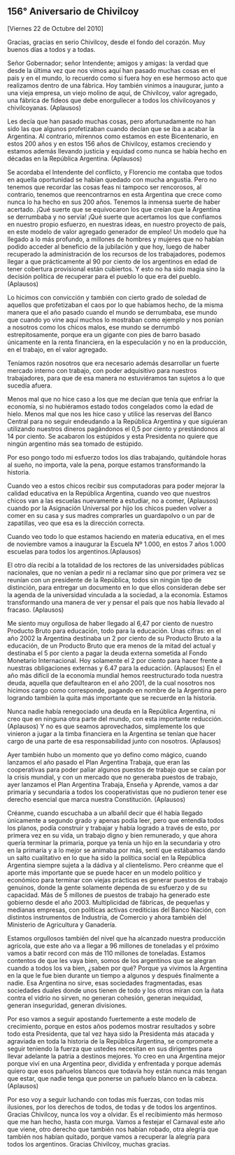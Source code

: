156° Aniversario de Chivilcoy
-----------------------------

[Viernes 22 de Octubre del 2010]

Gracias, gracias en serio Chivilcoy, desde el fondo del corazón. Muy
buenos días a todos y a todas.

Señor Gobernador; señor Intendente; amigos y amigas: la verdad que desde
la última vez que nos vimos aquí han pasado muchas cosas en el país y en
el mundo, lo recuerdo como si fuera hoy en ese hermoso acto que
realizamos dentro de una fábrica. Hoy también vinimos a inaugurar, junto
a una vieja empresa, un viejo molino de aquí, de Chivilcoy, valor
agregado, una fábrica de fideos que debe enorgullecer a todos los
chivilcoyanos y chivilcoyanas. (Aplausos)

Les decía que han pasado muchas cosas, pero afortunadamente no han sido
las que algunos profetizaban cuando decían que se iba a acabar la
Argentina. Al contrario, mírennos como estamos en este Bicentenario, en
estos 200 años y en estos 156 años de Chivilcoy, estamos creciendo y
estamos además llevando justicia y equidad como nunca se había hecho en
décadas en la República Argentina. (Aplausos)

Se acordaba el Intendente del conflicto, y Florencio me contaba que
todos en aquella oportunidad se habían quedado con mucha angustia. Pero
no tenemos que recordar las cosas feas ni tampoco ser rencorosos, al
contrario, tenemos que reencontrarnos en esta Argentina que crece como
nunca lo ha hecho en sus 200 años. Tenemos la inmensa suerte de haber
acertado. ¡Qué suerte que se equivocaron los que creían que la Argentina
se derrumbaba y no servía! ¡Qué suerte que acertamos los que confiamos
en nuestro propio esfuerzo, en nuestras ideas, en nuestro proyecto de
país, en este modelo de valor agregado generador de empleo! Un modelo
que ha llegado a lo más profundo, a millones de hombres y mujeres que no
habían podido acceder al beneficio de la jubilación y que hoy, luego de
haber recuperado la administración de los recursos de los trabajadores,
podemos llegar a que prácticamente al 90 por ciento de los argentinos en
edad de tener cobertura provisional están cubiertos. Y esto no ha sido
magia sino la decisión política de recuperar para el pueblo lo que era
del pueblo. (Aplausos)

Lo hicimos con convicción y también con cierto grado de soledad de
aquellos que profetizaban el caos por lo que habíamos hecho, de la misma
manera que el año pasado cuando el mundo se derrumbaba, ese mundo que
cuando yo vine aquí muchos lo mostraban como ejemplo y nos ponían a
nosotros como los chicos malos, ese mundo se derrumbó estrepitosamente,
porque era un gigante con pies de barro basado únicamente en la renta
financiera, en la especulación y no en la producción, en el trabajo, en
el valor agregado.

Teníamos razón nosotros que era necesario además desarrollar un fuerte
mercado interno con trabajo, con poder adquisitivo para nuestros
trabajadores, para que de esa manera no estuviéramos tan sujetos a lo
que sucedía afuera.

Menos mal que no hice caso a los que me decían que tenía que enfriar la
economía, si no hubiéramos estado todos congelados como la edad de
hielo. Menos mal que nos les hice caso y utilicé las reservas del Banco
Central para no seguir endeudando a la República Argentina y que
siguieran utilizando nuestros dineros pagándonos el 0,5 por ciento y
prestándonos al 14 por ciento. Se acabaron los estúpidos y esta
Presidenta no quiere que ningún argentino más sea tomado de estúpido.

Por eso pongo todo mi esfuerzo todos los días trabajando, quitándole
horas al sueño, no importa, vale la pena, porque estamos transformando
la historia.

Cuando veo a estos chicos recibir sus computadoras para poder mejorar la
calidad educativa en la República Argentina, cuando veo que nuestros
chicos van a las escuelas nuevamente a estudiar, no a comer, (Aplausos)
cuando por la Asignación Universal por hijo los chicos pueden volver a
comer en su casa y sus madres comprarles un guardapolvo o un par de
zapatillas, veo que esa es la dirección correcta.

Cuando veo todo lo que estamos haciendo en materia educativa, en el mes
de noviembre vamos a inaugurar la Escuela Nº 1.000, en estos 7 años
1.000 escuelas para todos los argentinos.(Aplausos)

El otro día recibí a la totalidad de los rectores de las universidades
públicas nacionales, que no venían a pedir ni a reclamar sino que por
primera vez se reunían con un presidente de la República, todos sin
ningún tipo de distinción, para entregar un documento en lo que ellos
consideran debe ser la agenda de la universidad vinculada a la sociedad,
a la economía. Estamos transformando una manera de ver y pensar el país
que nos había llevado al fracaso. (Aplausos)

Me siento muy orgullosa de haber llegado al 6,47 por ciento de nuestro
Producto Bruto para educación, todo para la educación. Unas cifras: en
el año 2002 la Argentina destinaba un 2 por ciento de su Producto Bruto
a la educación, de un Producto Bruto que era menos de la mitad del
actual y destinaba el 5 por ciento a pagar la deuda externa sometida al
Fondo Monetario Internacional. Hoy solamente el 2 por ciento para hacer
frente a nuestras obligaciones externas y 6.47 para la educación.
(Aplausos) En el año más difícil de la economía mundial hemos
reestructurado toda nuestra deuda, aquella que defaultearon en el año
2001, de la cual nosotros nos hicimos cargo como corresponde, pagando en
nombre de la Argentina pero logrando también la quita más importante que
se recuerde en la historia.

Nunca nadie había renegociado una deuda en la República Argentina, ni
creo que en ninguna otra parte del mundo, con esta importante reducción.
(Aplausos) Y no es que seamos aprovechados, simplemente los que vinieron
a jugar a la timba financiera en la Argentina se tenían que hacer cargo
de una parte de esa responsabilidad junto con nosotros. (Aplausos)

Ayer también hubo un momento que yo defino como mágico, cuando lanzamos
el año pasado el Plan Argentina Trabaja, que eran las cooperativas para
poder paliar algunos puestos de trabajo que se caían por la crisis
mundial, y con un mercado que no generaba puestos de trabajo, ayer
lanzamos el Plan Argentina Trabaja, Enseña y Aprende, vamos a dar
primaria y secundaria a todos los cooperativistas que no pudieron tener
ese derecho esencial que marca nuestra Constitución. (Aplausos)

Créanme, cuando escuchaba a un albañil decir que él había llegado
únicamente a segundo grado y apenas podía leer, pero que entendía todos
los planos, podía construir y trabajar y había logrado a través de esto,
por primera vez en su vida, un trabajo digno y bien remunerado, y que
ahora quería terminar la primaria, porque ya tenía un hijo en la
secundaria y otro en la primaria y a lo mejor se animaba por más, sentí
que estábamos dando un salto cualitativo en lo que ha sido la política
social en la República Argentina siempre sujeta a la dádiva y al
clientelismo. Pero créanme que el aporte más importante que se puede
hacer en un modelo político y económico para terminar con viejas
prácticas es generar puestos de trabajo genuinos, donde la gente
solamente dependa de su esfuerzo y de su capacidad. Más de 5 millones de
puestos de trabajo ha generado este gobierno desde el año 2003.
Multiplicidad de fábricas, de pequeñas y medianas empresas, con
políticas activas crediticias del Banco Nación, con distintos
instrumentos de Industria, de Comercio y ahora también del Ministerio de
Agricultura y Ganadería.

Estamos orgullosos también del nivel que ha alcanzado nuestra producción
agrícola, que este año va a llegar a 96 millones de toneladas y el
próximo vamos a batir record con más de 110 millones de toneladas.
Estamos contentos de que les vaya bien, somos de los argentinos que se
alegran cuando a todos los va bien, ¿saben por qué? Porque ya vivimos la
Argentina en la que le fue bien durante un tiempo a algunos y después
finalmente a nadie. Esa Argentina no sirve, esas sociedades
fragmentadas, esas sociedades duales donde unos tienen de todo y los
otros miran con la ñata contra el vidrio no sirven, no generan cohesión,
generan inequidad, generan inseguridad, generan divisiones.

Por eso vamos a seguir apostando fuertemente a este modelo de
crecimiento, porque en estos años podemos mostrar resultados y sobre
todo esta Presidenta, que tal vez haya sido la Presidenta más atacada y
agraviada en toda la historia de la República Argentina, se compromete a
seguir teniendo la fuerza que ustedes necesitan en sus dirigentes para
llevar adelante la patria a destinos mejores. Yo creo en una Argentina
mejor porque viví en una Argentina peor, dividida y enfrentada y porque
además quiero que esos pañuelos blancos que todavía hoy están nunca más
tengan que estar, que nadie tenga que ponerse un pañuelo blanco en la
cabeza. (Aplausos)

Por eso voy a seguir luchando con todas mis fuerzas, con todas mis
ilusiones, por los derechos de todos, de todas y de todos los
argentinos. Gracias Chivilcoy, nunca los voy a olvidar. Es el
recibimiento más hermoso que me han hecho, hasta con murga. Vamos a
festejar el Carnaval este año que viene, otro derecho que también nos
habían robado, otra alegría que también nos habían quitado, porque vamos
a recuperar la alegría para todos los argentinos. Gracias Chivilcoy,
muchas gracias.

 

 

 

 

 

 
